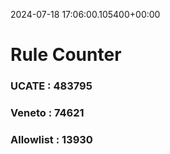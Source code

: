 2024-07-18 17:06:00.105400+00:00
# Rule Counter 
 ### UCATE : 483795

 ### Veneto : 74621

 ### Allowlist : 13930